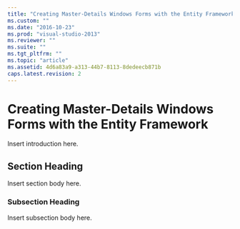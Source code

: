 ```yaml
---
title: "Creating Master-Details Windows Forms with the Entity Framework | Microsoft Docs"
ms.custom: ""
ms.date: "2016-10-23"
ms.prod: "visual-studio-2013"
ms.reviewer: ""
ms.suite: ""
ms.tgt_pltfrm: ""
ms.topic: "article"
ms.assetid: 4d6a83a9-a313-44b7-8113-8dedeecb871b
caps.latest.revision: 2
---
```

# Creating Master-Details Windows Forms with the Entity Framework
Insert introduction here.  
  
## Section Heading  
 Insert section body here.  
  
### Subsection Heading  
 Insert subsection body here.